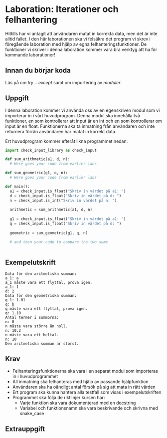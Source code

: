 # Laboration: Iterationer och felhantering

Hittills har vi antagit att användaren matat in korrekta data, men det är inte 
alltid fallet. I den här laborationen ska vi felsäkra det program vi skrev i 
föregående laboration med hjälp av egna felhanteringsfunktioner. De funktioner 
vi skriver i denna laboration kommer vara bra verktyg att ha för kommande 
laborationer! 

## Innan du börjar koda

Läs på om $try-except$ samt om importering av $moduler$. 

## Uppgift

I denna laboration kommer vi använda oss av en egenskriven modul som vi 
importerar in i vårt huvudprogram. Denna modul ska innehålla två funktioner, 
en som kontrollerar att input är en int och en som kontrollerar om input är en float. 
Funktionerna ska ta inmatning från användaren och inte returnera förrän 
användaren har matat in korrekt data. 

Ert huvudprogram kommer efteråt likna programmet nedan:

```python
import check_input_library as check_input

def sum_arithmetic(a1, d, n):
  # Here goes your code from earlier labs

def sum_geometric(g1, q, n):
  # Here goes your code from earlier labs

def main():
  a1 = check_input.is_float("Skriv in värdet på a1: ")
  d = check_input.is_float("Skriv in värdet på d: ")
  n = check_input.is_int("Skriv in värdet på n: ")
  
  arithmetic = sum_arithmetic(a1, d, n)
  
  g1 = check_input.is_float("Skriv in värdet på a1: ")
  q = check_input.is_float("Skriv in värdet på d: ")
  
  geometric = sum_geometric(g1, q, n)
  
  # and then your code to compare the two sums
  
```
## Exempelutskrift
```
Data för den aritmetiska summan:
a_1: a
a_1 måste vara ett flyttal, prova igen.
a_1: 1
d: 2
Data för den geometriska summan:
g_1: 1.01
q: b
q måste vara ett flyttal, prova igen.
q: 1.10
Antal termer i summorna:
n: 0
n måste vara större än noll.
n: 10.2
n måste vara ett heltal.
n: 10
Den aritmetiska summan är störst.
```

## Krav

* Felhanteringsfunktionerna ska vara i en separat modul som importeras in i huvudprogrammet
* All inmatning ska felhanteras med hjälp av passande hjälpfunktion
* Användaren ska ha oändligt antal försök på sig att mata in rätt värden 
* Ert program ska kunna hantera alla testfall som visas i exempelutskriften
* Programmet ska följa de riktlinjer kursen har:
  * Varje funktion ska vara dokumenterad med en docstring
  * Variabel och funktionsnamn ska vara beskrivande och skrivna med snake_case

## Extrauppgift
